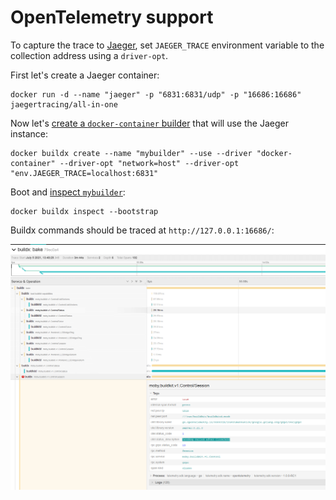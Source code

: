 # OpenTelemetry support

To capture the trace to [Jaeger](https://github.com/jaegertracing/jaeger), set
`JAEGER_TRACE` environment variable to the collection address using a `driver-opt`.

First let's create a Jaeger container:

```shell
docker run -d --name "jaeger" -p "6831:6831/udp" -p "16686:16686" jaegertracing/all-in-one
```

Now let's [create a `docker-container` builder](../reference/buildx_create.md)
that will use the Jaeger instance:

```shell
docker buildx create --name "mybuilder" --use --driver "docker-container" --driver-opt "network=host" --driver-opt "env.JAEGER_TRACE=localhost:6831"
```

Boot and [inspect `mybuilder`](../reference/buildx_inspect.md):

```shell
docker buildx inspect --bootstrap
```

Buildx commands should be traced at `http://127.0.0.1:16686/`:

![](../assets/guides/buildx_opentelemetry.png)
